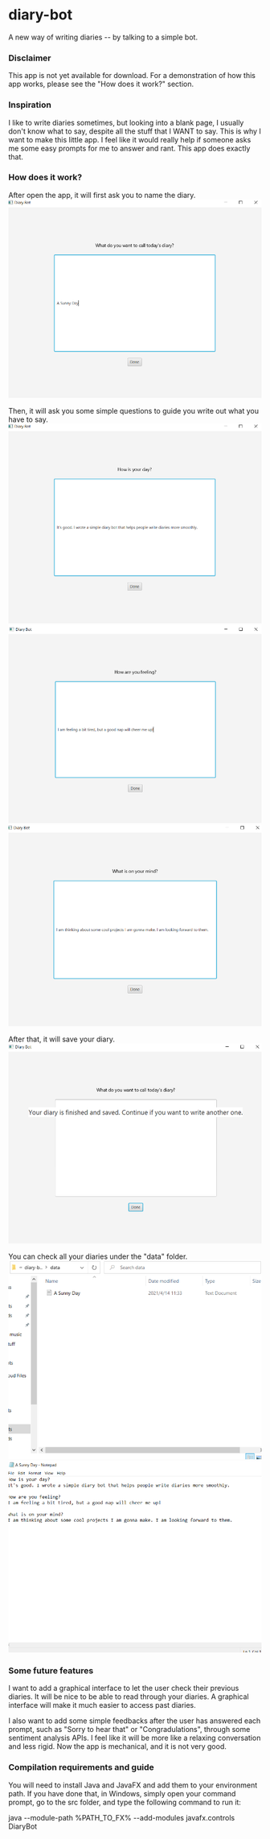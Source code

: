 # diary-bot
A new way of writing diaries -- by talking to a simple bot.

### Disclaimer
This app is not yet available for download. For a demonstration of how this app works, please see the "How does it work?" section.

### Inspiration
I like to write diaries sometimes, but looking into a blank page, I usually don't know what to say, despite all the stuff that I WANT to say. This is why I want to make this little app. I feel like it would really help if someone asks me some easy prompts for me to answer and rant. This app does exactly that.

### How does it work?

After open the app, it will first ask you to name the diary.
![screenshot1](https://raw.githubusercontent.com/tianyi-m/diary-bot/main/assets/1.png "screenshot1")

Then, it will ask you some simple questions to guide you write out what you have to say.
![screenshot2](https://raw.githubusercontent.com/tianyi-m/diary-bot/main/assets/2.png "screenshot2")
![screenshot3](https://raw.githubusercontent.com/tianyi-m/diary-bot/main/assets/3.png "screenshot3")
![screenshot4](https://raw.githubusercontent.com/tianyi-m/diary-bot/main/assets/4.png "screenshot4")

After that, it will save your diary.
![screenshot5](https://raw.githubusercontent.com/tianyi-m/diary-bot/main/assets/5.png "screenshot5")

You can check all your diaries under the "data" folder.
![screenshot6](https://raw.githubusercontent.com/tianyi-m/diary-bot/main/assets/6.png "screenshot6")
![screenshot7](https://raw.githubusercontent.com/tianyi-m/diary-bot/main/assets/7.png "screenshot7")

### Some future features
I want to add a graphical interface to let the user check their previous diaries. It will be nice to be able to read through your diaries. A graphical interface will make it much easier to access past diaries. 

I also want to add some simple feedbacks after the user has answered each prompt, such as "Sorry to hear that" or "Congradulations", through some sentiment analysis APIs. I feel like it will be more like a relaxing conversation and less rigid. Now the app is mechanical, and it is not very good.

### Compilation requirements and guide
You will need to install Java and JavaFX and add them to your environment path. If you have done that, in Windows, simply open your command prompt, go to the src folder, and type the following command to run it:

java --module-path %PATH_TO_FX% --add-modules javafx.controls DiaryBot

